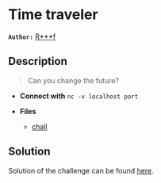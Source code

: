 # Time traveler

**`Author:`** [R***f](https://www.linkedin.com/in/abderraouf-dandani/)

## Description

> Can you change the future?  
   


- **Connect with** `nc -v localhost port`

- **Files** 
 	- [chall](challenge/chall)  





## Solution
Solution of the challenge can be found [here](solution/).
